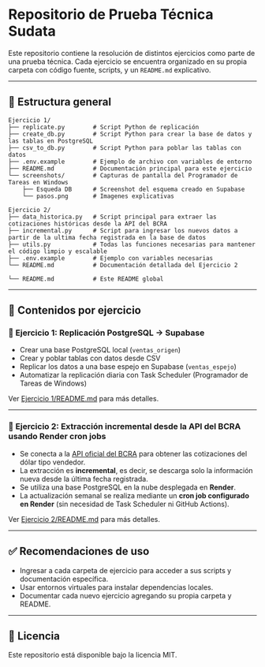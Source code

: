 # Repositorio de Prueba Técnica Sudata

Este repositorio contiene la resolución de distintos ejercicios como parte de una prueba técnica. Cada ejercicio se encuentra organizado en su propia carpeta con código fuente, scripts, y un `README.md` explicativo.

---

## 📁 Estructura general

```text
Ejercicio 1/
├── replicate.py        # Script Python de replicación
├── create_db.py        # Script Python para crear la base de datos y las tablas en PostgreSQL
├── csv_to_db.py        # Script Python para poblar las tablas con datos
├── .env.example        # Ejemplo de archivo con variables de entorno
├── README.md           # Documentación principal para este ejercicio
└── screenshots/        # Capturas de pantalla del Programador de Tareas en Windows
    ├── Esqueda DB      # Screenshot del esquema creado en Supabase
    └── pasos.png       # Imagenes explicativas

Ejercicio 2/
├── data_historica.py   # Script principal para extraer las cotizaciones históricas desde la API del BCRA
├── incremental.py      # Script para ingresar los nuevos datos a partir de la ultima fecha registrada en la base de datos
├── utils.py            # Todas las funciones necesarias para mantener el código limpio y escalable
├── .env.example        # Ejemplo con variables necesarias
└── README.md           # Documentación detallada del Ejercicio 2

└── README.md           # Este README global
````

---

## 📌 Contenidos por ejercicio

### 🔹 Ejercicio 1: Replicación PostgreSQL → Supabase

* Crear una base PostgreSQL local (`ventas_origen`)
* Crear y poblar tablas con datos desde CSV
* Replicar los datos a una base espejo en Supabase (`ventas_espejo`)
* Automatizar la replicación diaria con Task Scheduler (Programador de Tareas de Windows)

Ver [Ejercicio 1/README.md](Ejercicio%201/README.md) para más detalles.

---

### 🔹 Ejercicio 2: Extracción incremental desde la API del BCRA usando Render cron jobs

* Se conecta a la [API oficial del BCRA](https://www.bcra.gob.ar/BCRAyVos/catalogo-de-APIs-banco-central.asp) para obtener las cotizaciones del dólar tipo vendedor.
* La extracción es **incremental**, es decir, se descarga solo la información nueva desde la última fecha registrada.
* Se utiliza una base PostgreSQL en la nube desplegada en **Render**.
* La actualización semanal se realiza mediante un **cron job configurado en Render** (sin necesidad de Task Scheduler ni GitHub Actions).

Ver [Ejercicio 2/README.md](Ejercicio%202/README.md) para más detalles.

---

## ✅ Recomendaciones de uso

* Ingresar a cada carpeta de ejercicio para acceder a sus scripts y documentación específica.
* Usar entornos virtuales para instalar dependencias locales.
* Documentar cada nuevo ejercicio agregando su propia carpeta y README.

---

## 📄 Licencia

Este repositorio está disponible bajo la licencia MIT.
